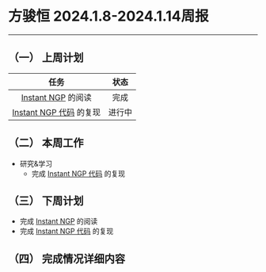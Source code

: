 # 方骏恒 2024.1.8-2024.1.14周报
--- 

## （一） 上周计划

| 任务 | 状态 |
| :----: | :----: |
| [Instant NGP](<https://arxiv.org/abs/2201.05989>) 的阅读 | 完成 |
| [Instant NGP 代码](<https://github.com/NVlabs/instant-ngp>) 的复现 | 进行中 |

## （二） 本周工作
* 研究&学习
  - 完成 [Instant NGP 代码](<https://github.com/NVlabs/instant-ngp>) 的复现


## （三） 下周计划
* 完成 [Instant NGP](<https://arxiv.org/abs/2201.05989>) 的阅读
* 完成 [Instant NGP 代码](<https://github.com/NVlabs/instant-ngp>) 的复现

## （四） 完成情况详细内容


